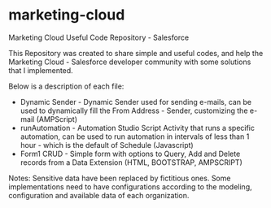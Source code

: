 # marketing-cloud
Marketing Cloud Useful Code Repository - Salesforce

This Repository was created to share simple and useful codes, and help the Marketing Cloud - Salesforce developer community with some solutions that I implemented.

Below is a description of each file:

- Dynamic Sender - Dynamic Sender used for sending e-mails, can be used to dynamically fill the From Address - Sender, customizing the e-mail (AMPScript)
- runAutomation - Automation Studio Script Activity that runs a specific automation, can be used to run automation in intervals of less than 1 hour - which is the default of Schedule (Javascript)
- Form1 CRUD - Simple form with options to Query, Add and Delete records from a Data Extension (HTML, BOOTSTRAP, AMPSCRIPT)



Notes: Sensitive data have been replaced by fictitious ones. Some implementations need to have configurations according to the modeling, configuration and available data of each organization.


